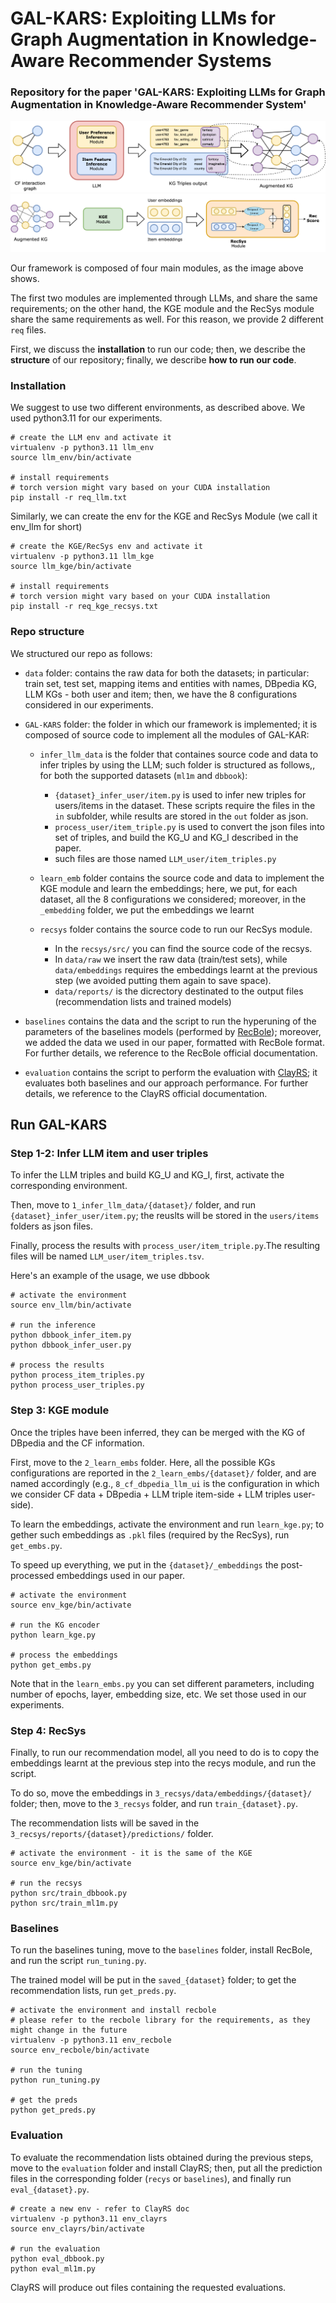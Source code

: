 # GAL-KARS: Exploiting LLMs for Graph Augmentation in Knowledge-Aware Recommender Systems

### Repository for the paper 'GAL-KARS: Exploiting LLMs for Graph Augmentation in Knowledge-Aware Recommender System'


![screenshot](images/fig_a.png)
![screenshot](images/fig_b.png)

Our framework is composed of four main modules, as the image above shows.

The first two modules are implemented through LLMs, and share the same requirements; on the other hand, the KGE module and the RecSys module share the same requirements as well. For this reason, we provide 2 different `req` files.

First, we discuss the **installation** to run our code; then, we describe the **structure** of our repository; finally, we describe **how to run our code**.

### Installation

We suggest to use two different environments, as described above. We used python3.11 for our experiments.

```
# create the LLM env and activate it
virtualenv -p python3.11 llm_env
source llm_env/bin/activate

# install requirements
# torch version might vary based on your CUDA installation
pip install -r req_llm.txt
```

Similarly, we can create the env for the KGE and RecSys Module (we call it env_llm for short)
```
# create the KGE/RecSys env and activate it
virtualenv -p python3.11 llm_kge
source llm_kge/bin/activate

# install requirements
# torch version might vary based on your CUDA installation
pip install -r req_kge_recsys.txt
```

### Repo structure
We structured our repo as follows:

- `data` folder: contains the raw data for both the datasets; in particular: train set, test set, mapping items and entities with names, DBpedia KG, LLM KGs - both user and item; then, we have the 8 configurations considered in our experiments.

- `GAL-KARS` folder: the folder in which our framework is implemented; it is composed of source code to implement all the modules of GAL-KAR:
    - `infer_llm_data` is the folder that containes source code and data to infer triples by using the LLM; such folder is structured as follows,, for both the supported datasets (`ml1m` and `dbbook`):
        - `{dataset}_infer_user/item.py` is used to infer new triples for users/items in the dataset. These scripts require the files in the `in` subfolder, while results are stored in the `out` folder as json.
        - `process_user/item_triple.py` is used to convert the json files into set of triples, and build the KG_U and KG_I described in the paper.
        - such files are those named `LLM_user/item_triples.py`

    - `learn_emb` folder contains the source code and data to implement the KGE module and learn the embeddings; here, we put, for each dataset, all the 8 configurations we considered; moreover, in the `_embedding` folder, we put the embeddings we learnt
    - `recsys` folder contains the source code to run our RecSys module. 
        - In the `recsys/src/` you can find the source code of the recsys.
        - In `data/raw` we insert the raw data (train/test sets), while `data/embeddings` requires the embeddings learnt at the previous step (we avoided putting them again to save space).
        - `data/reports/` is the dicrectory destinated to the output files (recommendation lists and trained models)

- `baselines` contains the data and the script to run the hyperuning of the parameters of the baselines models (performed by [RecBole](https://recbole.io)); moreover, we added the data we used in our paper, formatted with RecBole format. For further details, we reference to the RecBole official documentation.

- `evaluation` contains the script to perform the evaluation with [ClayRS](https://swapuniba.github.io/ClayRS/); it evaluates both baselines and our approach performance. For further details, we reference to the ClayRS official documentation.

## Run GAL-KARS

### Step 1-2: Infer LLM item and user triples
To infer the LLM triples and build KG_U and KG_I, first, activate the corresponding environment.

Then, move to `1_infer_llm_data/{dataset}/` folder, and run `{dataset}_infer_user/item.py`; the reuslts will be stored in the `users/items` folders as json files.

Finally, process the results with `process_user/item_triple.py`.The resulting files will be named `LLM_user/item_triples.tsv`.

Here's an example of the usage, we use dbbook

```
# activate the environment
source env_llm/bin/activate

# run the inference
python dbbook_infer_item.py
python dbbook_infer_user.py

# process the results
python process_item_triples.py
python process_user_triples.py
```

### Step 3: KGE module
Once the triples have been inferred, they can be merged with the KG of DBpedia and the CF information. 

First, move to the `2_learn_embs` folder. 
Here, all the possible KGs configurations are reported in the `2_learn_embs/{dataset}/` folder, and are named accordingly (e.g., `8_cf_dbpedia_llm_ui` is the configuration in which we consider CF data + DBpedia + LLM triple item-side + LLM triples user-side). 

To learn the embeddings, activate the environment and run `learn_kge.py`; to gether such embeddings as `.pkl` files (required by the RecSys), run `get_embs.py`.

To speed up everything, we put in the `{dataset}/_embeddings` the post-processed embeddings used in our paper.

```
# activate the environment
source env_kge/bin/activate

# run the KG encoder
python learn_kge.py

# process the embeddings
python get_embs.py
```

Note that in the `learn_embs.py` you can set different parameters, including number of epochs, layer, embedding size, etc. We set those used in our experiments.

### Step 4: RecSys
Finally, to run our recommendation model, all you need to do is to copy the embeddings learnt at the previous step into the recys module, and run the script. 

To do so, move the embeddings in `3_recsys/data/embeddings/{dataset}/` folder; then, move to the `3_recsys` folder, and run `train_{dataset}.py`.

The recommendation lists will be saved in the `3_recsys/reports/{dataset}/predictions/` folder.

```
# activate the environment - it is the same of the KGE
source env_kge/bin/activate

# run the recsys
python src/train_dbbook.py
python src/train_ml1m.py
```

### Baselines

To run the baselines tuning, move to the `baselines` folder, install RecBole, and run the script `run_tuning.py`.

The trained model will be put in the `saved_{dataset}` folder; to get the recommendation lists, run `get_preds.py`.

```
# activate the environment and install recbole
# please refer to the recbole library for the requirements, as they might change in the future
virtualenv -p python3.11 env_recbole
source env_recbole/bin/activate

# run the tuning
python run_tuning.py

# get the preds
python get_preds.py
```

### Evaluation

To evaluate the recommendation lists obtained during the previous steps, move to the `evaluation` folder and install ClayRS; then, put all the prediction files in the corresponding folder (`recys` or `baselines`), and finally run `eval_{dataset}.py`.

```
# create a new env - refer to ClayRS doc
virtualenv -p python3.11 env_clayrs
source env_clayrs/bin/activate

# run the evaluation
python eval_dbbook.py
python eval_ml1m.py
```

ClayRS will produce out files containing the requested evaluations.
